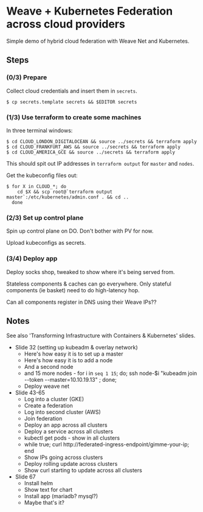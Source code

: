 # Weave + Kubernetes Federation across cloud providers

Simple demo of hybrid cloud federation with Weave Net and Kubernetes.

## Steps

### (0/3) Prepare

Collect cloud credentials and insert them in `secrets`.

```
$ cp secrets.template secrets && $EDITOR secrets
```

### (1/3) Use terraform to create some machines

In three terminal windows:

```
$ cd CLOUD_LONDON_DIGITALOCEAN && source ../secrets && terraform apply
$ cd CLOUD_FRANKFURT_AWS && source ../secrets && terraform apply
$ cd CLOUD_AMERICA_GCE && source ../secrets && terraform apply
```

This should spit out IP addresses in `terraform output` for `master` and `nodes`.

Get the kubeconfig files out:

```
$ for X in CLOUD_*; do
    cd $X && scp root@`terraform output master`:/etc/kubernetes/admin.conf . && cd ..
  done
```

### (2/3) Set up control plane

Spin up control plane on DO.
Don't bother with PV for now.

Upload kubeconfigs as secrets.


### (3/4) Deploy app

Deploy socks shop, tweaked to show where it's being served from.

Stateless components & caches can go everywhere.
Only stateful components (ie basket) need to do high-latency hop.

Can all components register in DNS using their Weave IPs??


## Notes

See also 'Transforming Infrastructure with Containers & Kubernetes' slides.

* Slide 32 (setting up kubeadm & overlay network)
    * Here's how easy it is to set up a master
    * Here's how easy it is to add a node
    * And a second node
    * and 15 more nodes - for i in `seq 1 15`; do; ssh node-$i "kubeadm join --token <foo> --master=10.10.19.13" ; done;
    * Deploy weave net
* Slide 43-65
    * Log into a cluster (GKE)
    * Create a federation
    * Log into second cluster (AWS)
    * Join federation
    * Deploy an app across all clusters
    * Deploy a service across all clusters
    * kubectl get pods - show in all clusters
    * <new window> while true; curl http://federated-ingress-endpoint/gimme-your-ip; end
    * Show IPs going across clusters
    * Deploy rolling update across clusters
    * Show curl starting to update across all clusters
* Slide 67
    * Install helm
    * Show text for chart
    * Install app (mariadb? mysql?)
    * Maybe that's it?
